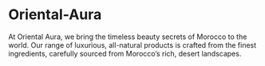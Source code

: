 # Oriental-Aura
At Oriental Aura, we bring the timeless beauty secrets of Morocco to the world. Our range of luxurious, all-natural products is crafted from the finest ingredients, carefully sourced from Morocco’s rich, desert landscapes.
